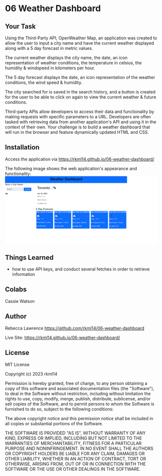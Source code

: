 # 06 Weather Dashboard

## Your Task

Using the Third-Party API, OpenWeather Map, an application was created to allow the user to 
input a city name and have the current weather displayed along with a 5 day forecast in metric values. 

 The current weather displays the city name, the date, an icon representation of weather conditions, the temperature in celsius, the humidity & windspeed in kilometers per hour.    

 The 5 day forecast displays the date, an icon representation of the weather conditions, the wind speed & humidity.  

The city searched for is saved in the search history, and a button is created for the user to be able to click on again to view the current weather & future conditions.  


 Third-party APIs allow developers to access their data and functionality by making requests with specific parameters to a URL. Developers are often tasked with retrieving data from another application's API and using it in the context of their own. Your challenge is to build a weather dashboard that will run in the browser and feature dynamically updated HTML and CSS.

## Installation 

Access the application via https://rkml14.github.io/06-weather-dashboard/ 


The following image shows the web application's appearance and functionality:
![Weather Dashboard demonstrating functionality with the City of Toronto](assets/images/Weather%20Dashboard%20Screenshot.png)

## Things Learned
- how to use API keys, and conduct several fetches in order to retrieve information


## Colabs

Cassie Watson 


## Author

Rebecca Lawrence  https://github.com/rkml14/06-weather-dashboard 

Live Site: https://rkml14.github.io/06-weather-dashboard/ 


## License
MIT License

Copyright (c) 2023 rkml14

Permission is hereby granted, free of charge, to any person obtaining a copy
of this software and associated documentation files (the "Software"), to deal
in the Software without restriction, including without limitation the rights
to use, copy, modify, merge, publish, distribute, sublicense, and/or sell
copies of the Software, and to permit persons to whom the Software is
furnished to do so, subject to the following conditions:

The above copyright notice and this permission notice shall be included in all
copies or substantial portions of the Software.

THE SOFTWARE IS PROVIDED "AS IS", WITHOUT WARRANTY OF ANY KIND, EXPRESS OR
IMPLIED, INCLUDING BUT NOT LIMITED TO THE WARRANTIES OF MERCHANTABILITY,
FITNESS FOR A PARTICULAR PURPOSE AND NONINFRINGEMENT. IN NO EVENT SHALL THE
AUTHORS OR COPYRIGHT HOLDERS BE LIABLE FOR ANY CLAIM, DAMAGES OR OTHER
LIABILITY, WHETHER IN AN ACTION OF CONTRACT, TORT OR OTHERWISE, ARISING FROM,
OUT OF OR IN CONNECTION WITH THE SOFTWARE OR THE USE OR OTHER DEALINGS IN THE
SOFTWARE.



